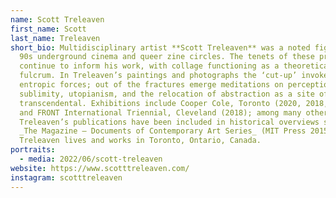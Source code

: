 ```yaml
---
name: Scott Treleaven
first_name: Scott
last_name: Treleaven
short_bio: Multidisciplinary artist **Scott Treleaven** was a noted figure in
  90s underground cinema and queer zine circles. The tenets of these practices
  continue to inform his work, with collage functioning as a theoretical
  fulcrum. In Treleaven’s paintings and photographs the ‘cut-up’ invokes unruly
  entropic forces; out of the fractures emerge meditations on perception, queer
  sublimity, utopianism, and the relocation of abstraction as a site of
  transcendental. Exhibitions include Cooper Cole, Toronto (2020, 2018, 2017)
  and FRONT International Triennial, Cleveland (2018); among many others.
  Treleaven’s publications have been included in historical overviews such as
  _The Magazine – Documents of Contemporary Art Series_ (MIT Press 2015).
  Treleaven lives and works in Toronto, Ontario, Canada.
portraits:
  - media: 2022/06/scott-treleaven
website: https://www.scotttreleaven.com/
instagram: scotttreleaven
---
```

